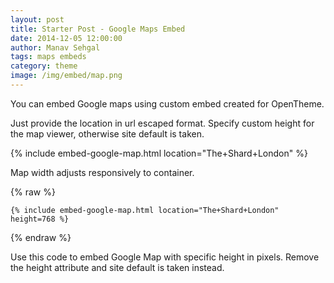 ```yaml
---
layout: post                
title: Starter Post - Google Maps Embed
date: 2014-12-05 12:00:00
author: Manav Sehgal
tags: maps embeds
category: theme
image: /img/embed/map.png
---
```


You can embed Google maps using custom embed created for OpenTheme. 

Just provide the location in url escaped format. Specify custom height for the map viewer, otherwise site default is taken.

{% include embed-google-map.html location="The+Shard+London" %}

Map width adjusts responsively to container.

{% raw  %}
```
{% include embed-google-map.html location="The+Shard+London" height=768 %}
```
{% endraw %}

Use this code to embed Google Map with specific height in pixels. 
Remove the height attribute and site default is taken instead.

